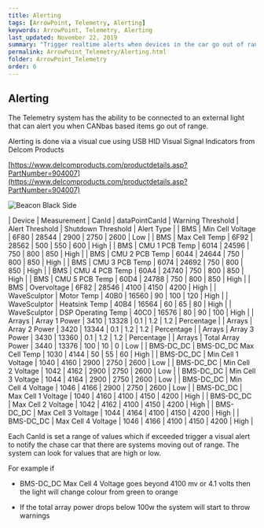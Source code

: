 ```yaml
---
title: Alerting
tags: [ArrowPoint, Telemetry, Alerting]
keywords: ArrowPoint, Telemetry, Alerting
last_updated: November 22, 2019
summary: "Trigger realtime alerts when devices in the car go out of range (for example the battery gets too hot), lighting signals in the car show these behaviors."
permalink: ArrowPoint_Telemetry/Alerting.html
folder: ArrowPoint_Telemetry
order: 6
---
```


## Alerting

The Telemetry system has the ability to be connected to an external light that can alert you when CANbas based items go out of range.

Alerting is done via a visual cue using USB HID Visual Signal Indicators from Delcom Products

[https://www.delcomproducts.com/productdetails.asp?PartNumber=904007](https://www.delcomproducts.com/productdetails.asp?PartNumber=904007)

![Beacon Black Side]({{site.dox.baseurl}}/images/telemetry_BeaconBlackSide.jpg)

| Device        | Measurement               | CanId | dataPointCanId    | Warning Threshold | Alert Threshold   | Shutdown Threshold    | Alert Type    |
| BMS           | Min Cell Voltage          | 6F80  | 28544             | 2900              | 2750              | 2600                  | Low           |
| BMS           | Max Cell Temp             | 6F92  | 28562             | 500               | 550               | 600                   | High          |
| BMS           | CMU 1 PCB Temp            | 6014  | 24596             | 750               | 800               | 850                   | High          |
| BMS           | CMU 2 PCB Temp            | 6044  | 24644             | 750               | 800               | 850                   | High          |
| BMS           | CMU 3 PCB Temp            | 6074  | 24692             | 750               | 800               | 850                   | High          |
| BMS           | CMU 4 PCB Temp            | 60A4  | 24740             | 750               | 800               | 850                   | High          |
| BMS           | CMU 5 PCB Temp            | 60D4  | 24788             | 750               | 800               | 850                   | High          |
| BMS           | Overvoltage               | 6F82  | 28546             | 4100              | 4150              | 4200                  | High          |
| WaveSculptor  | Motor Temp                | 40B0  | 16560             | 90                | 100               | 120                   | High          |
| WaveSculptor  | Heatsink Temp             | 40B4  | 16564             | 60                | 65                | 80                    | High          |
| WaveSculptor  | DSP Operating Temp        | 40C0  | 16576             | 80                | 90                | 100                   | High          |
| Arrays        | Array 1 Power             | 3410  | 13328             | 0.1               | 1.2               | 1.2                   | Percentage    |
| Arrays        | Array 2 Power             | 3420  | 13344             | 0.1               | 1.2               | 1.2                   | Percentage    |
| Arrays        | Array 3 Power             | 3430  | 13360             | 0.1               | 1.2               | 1.2                   | Percentage    |
| Arrays        | Total Array Power         | 3440  | 13376             | 100               | 10                | 0                     | Low           |
| BMS-DC_DC     | BMS-DC_DC Max Cell Temp   | 1030  | 4144              | 50                | 55                | 60                    | High          |
| BMS-DC_DC     | Min Cell 1 Voltage        | 1040  | 4160              | 2900              | 2750              | 2600                  | Low           |
| BMS-DC_DC     | Min Cell 2 Voltage        | 1042  | 4162              | 2900              | 2750              | 2600                  | Low           |
| BMS-DC_DC     | Min Cell 3 Voltage        | 1044  | 4164              | 2900              | 2750              | 2600                  | Low           |
| BMS-DC_DC     | Min Cell 4 Voltage        | 1046  | 4166              | 2900              | 2750              | 2600                  | Low           |
| BMS-DC_DC     | Max Cell 1 Voltage        | 1040  | 4160              | 4100              | 4150              | 4200                  | High          |
| BMS-DC_DC     | Max Cell 2 Voltage        | 1042  | 4162              | 4100              | 4150              | 4200                  | High          |
| BMS-DC_DC     | Max Cell 3 Voltage        | 1044  | 4164              | 4100              | 4150              | 4200                  | High          |
| BMS-DC_DC     | Max Cell 4 Voltage        | 1046  | 4166              | 4100              | 4150              | 4200                  | High          |

Each CanId is set a range of values which if exceeded trigger a visual alert to notify the chase car that there are systems moving out of range. The system can look for values that are high or low.

For example if

* BMS-DC_DC Max Cell 4 Voltage goes beyond 4100 mv or 4.1 volts then the light will change colour from green to orange

* If the total array power drops below 100w the system will start to throw warnings

